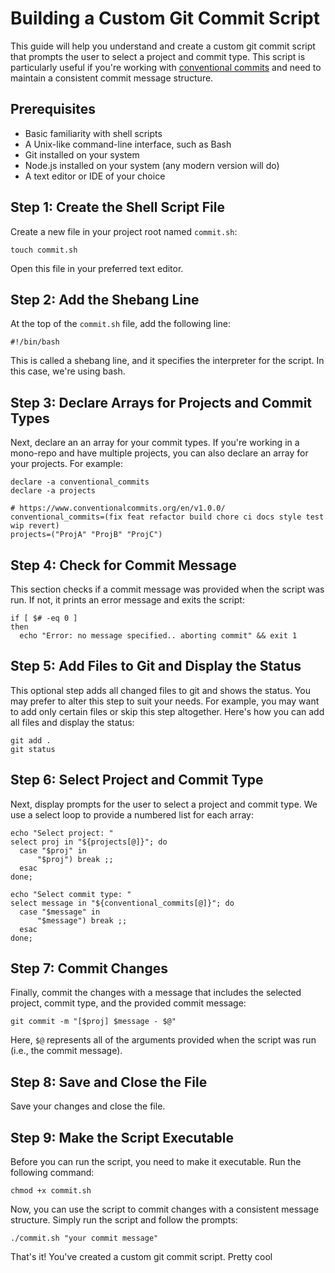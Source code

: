 # Building a Custom Git Commit Script

This guide will help you understand and create a custom git commit script that prompts the user to select a project and commit type. This script is particularly useful if you're working with [conventional commits](https://www.conventionalcommits.org/en/v1.0.0/) and need to maintain a consistent commit message structure.

## Prerequisites

- Basic familiarity with shell scripts
- A Unix-like command-line interface, such as Bash
- Git installed on your system
- Node.js installed on your system (any modern version will do)
- A text editor or IDE of your choice


## Step 1: Create the Shell Script File

Create a new file in your project root named `commit.sh`:

```shell
touch commit.sh
```

Open this file in your preferred text editor.

## Step 2: Add the Shebang Line

At the top of the `commit.sh` file, add the following line:

```shell
#!/bin/bash
```

This is called a shebang line, and it specifies the interpreter for the script. In this case, we're using bash.

## Step 3: Declare Arrays for Projects and Commit Types

Next, declare an an array for your commit types. If you're working in a mono-repo and have multiple projects, you can also declare an array for your projects. For example:

```shell
declare -a conventional_commits
declare -a projects

# https://www.conventionalcommits.org/en/v1.0.0/
conventional_commits=(fix feat refactor build chore ci docs style test wip revert)
projects=("ProjA" "ProjB" "ProjC")
```

## Step 4: Check for Commit Message

This section checks if a commit message was provided when the script was run. If not, it prints an error message and exits the script:

```shell
if [ $# -eq 0 ]
then
  echo "Error: no message specified.. aborting commit" && exit 1
```

## Step 5: Add Files to Git and Display the Status

This optional step adds all changed files to git and shows the status. You may prefer to alter this step to suit your needs. For example, you may want to add only certain files or skip this step altogether. Here's how you can add all files and display the status:

```shell
git add .
git status
```

## Step 6: Select Project and Commit Type

Next, display prompts for the user to select a project and commit type. We use a select loop to provide a numbered list for each array:

```shell
echo "Select project: "
select proj in "${projects[@]}"; do 
  case "$proj" in
      "$proj") break ;;    
  esac  
done;

echo "Select commit type: "
select message in "${conventional_commits[@]}"; do 
  case "$message" in
      "$message") break ;;    
  esac  
done;
```

## Step 7: Commit Changes

Finally, commit the changes with a message that includes the selected project, commit type, and the provided commit message:

```shell
git commit -m "[$proj] $message - $@"
```

Here, `$@` represents all of the arguments provided when the script was run (i.e., the commit message).

## Step 8: Save and Close the File

Save your changes and close the file.

## Step 9: Make the Script Executable

Before you can run the script, you need to make it executable. Run the following command:

```shell
chmod +x commit.sh
```

Now, you can use the script to commit changes with a consistent message structure. Simply run the script and follow the prompts:

```shell
./commit.sh "your commit message"
```

That's it! You've created a custom git commit script. Pretty cool